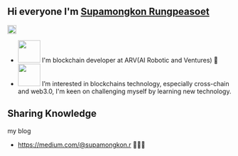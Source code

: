 ## Hi everyone I'm [Supamongkon Rungpeasoet](https://www.google.com) 
<img src="https://raw.githubusercontent.com/nakulbhati/nakulbhati/master/contain/Hi.gif" width="20px"> 


- <img src = "https://media0.giphy.com/media/DdpmhAQpQZzwHSrQ3f/giphy.gif" width="50px"> I'm blockchain developer at ARV(AI Robotic and Ventures)
🤖  
- <img src ="https://cliply.co/wp-content/uploads/2021/02/372102230_BITCOIN_400px.gif" width="50px"> I’m interested in blockchains technology, especially cross-chain and web3.0, I'm keen on challenging myself by learning new technology. 

## Sharing Knowledge
my blog
- https://medium.com/@supamongkon.r 🧑🏻‍💻
<!--
**supamongkonR/supamongkonR** is a ✨ _special_ ✨ repository because its `README.md` (this file) appears on your GitHub profile.

Here are some ideas to get you started:

- 🔭 I’m currently working on ...
- 🌱 I’m currently learning in blockchains technology, especially cross-chain and web3.0, I'm keen on challenging myself by learning new technology.
- 👯 I’m looking to collaborate on ...
- 🤔 I’m looking for help with ...
- 💬 Ask me about ...
- 📫 How to reach me: ...
- 😄 Pronouns: ...
- ⚡ Fun fact: ...
-->
